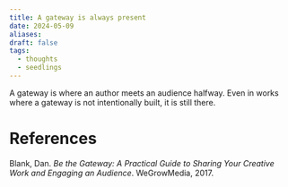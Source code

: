 ```yaml
---
title: A gateway is always present
date: 2024-05-09
aliases: 
draft: false
tags:
  - thoughts
  - seedlings
---
```

A gateway is where an author meets an audience halfway. Even in works where a gateway is not intentionally built, it is still there.

# References

Blank, Dan. _Be the Gateway: A Practical Guide to Sharing Your Creative Work and Engaging an Audience_. WeGrowMedia, 2017.